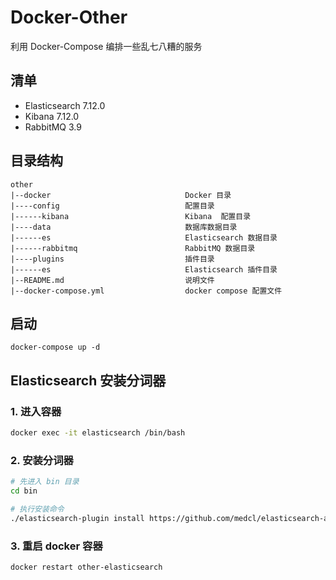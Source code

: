 # Docker-Other

利用 Docker-Compose 编排一些乱七八糟的服务

## 清单

- Elasticsearch 7.12.0
- Kibana 7.12.0
- RabbitMQ 3.9

## 目录结构

```
other
|--docker                              Docker 目录
|----config                            配置目录
|------kibana                          Kibana  配置目录
|----data                              数据库数据目录
|------es                              Elasticsearch 数据目录
|------rabbitmq                        RabbitMQ 数据目录
|----plugins                           插件目录
|------es                              Elasticsearch 插件目录
|--README.md                           说明文件
|--docker-compose.yml                  docker compose 配置文件
```

## 启动

```shell
docker-compose up -d
```

## Elasticsearch 安装分词器

### 1. 进入容器

```bash
docker exec -it elasticsearch /bin/bash
```

### 2. 安装分词器

```bash
# 先进入 bin 目录
cd bin

# 执行安装命令
./elasticsearch-plugin install https://github.com/medcl/elasticsearch-analysis-ik/releases/download/v7.12.0/elasticsearch-analysis-ik-7.12.0.zip
```

### 3. 重启 docker 容器

```shell
docker restart other-elasticsearch
```

